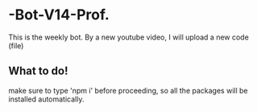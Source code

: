 # -Bot-V14-Prof.
This is the weekly bot. By a new youtube video, I will upload a new code (file)
## What to do!

make sure to type 'npm i' before proceeding, so all the packages will be installed automatically.
